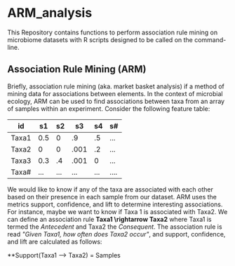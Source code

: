 # ARM_analysis
This Repository contains functions to perform association rule mining on microbiome datasets with R scripts designed to be called on the command-line.

## Association Rule Mining (ARM)
Briefly, association rule mining (aka. market basket analysis)  if a method of mining data for associations between elements. In the context of microbial ecology, ARM can be used to find associations between taxa from an array of samples within an experiment. Consider the following feature table:

| id    | s1  | s2  | s3   | s4  | s#   |
|-------|-----|-----|------|-----|------|
| Taxa1 | 0.5 | 0   | .9   | .5  | ...  |
| Taxa2 | 0   | 0   | .001 | .2  | ...  |
| Taxa3 | 0.3 | .4  | .001 | 0   | ...  |
| Taxa# | ... | ... | ...  | ... | .... |

We would like to know if any of the taxa are associated with each other based on their presence in each sample from our dataset.
ARM uses the metrics support, confidence, and lift to determine interesting associations. For instance, maybe we want to know if Taxa 1 is associated with Taxa2.
We can define an association rule **Taxa1 \rightarrow Taxa2** where Taxa1 is termed the *Antecedent* and Taxa2 the *Consequent*. The association rule is read *"Given Taxa1, how often does Taxa2 occur"*, and support, confidence, and lift are calculated as follows:

**Support(Taxa1 --> Taxa2) = Samples

